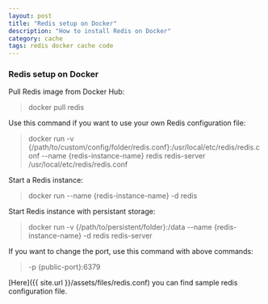 ```yaml
---
layout: post
title: "Redis setup on Docker"
description: "How to install Redis on Docker"
category: cache
tags: redis docker cache code
---
```


### Redis setup on Docker

Pull Redis image from Docker Hub:

> docker pull redis

Use this command if you want to use your own Redis configuration file:

> docker run -v {/path/to/custom/config/folder/redis.conf}:/usr/local/etc/redis/redis.conf --name {redis-instance-name} redis redis-server /usr/local/etc/redis/redis.conf


Start a Redis instance:

> docker run --name {redis-instance-name} -d redis


Start Redis instance with persistant storage:

> docker run -v {/path/to/persistent/folder}:/data --name {redis-instance-name} -d redis redis-server


If you want to change the port, use this command with above commands:

> -p {public-port}:6379

[Here]({{ site.url }}/assets/files/redis.conf) you can find sample redis configuration file.